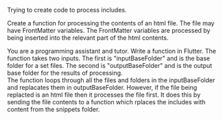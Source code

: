Trying to create code to process includes.






Create a function for processing the contents of an html file. The file may have FrontMatter variables. The FrontMatter variables are processed by being inserted into the relevant part of the html contents.

You are a programming assistant and tutor.
Write a function in Flutter.
The function takes two inputs. The first is "inputBaseFolder" and is the base folder for a set files. The second is "outputBaseFolder" and is the output base folder for the results of processing.  
The function loops through all the files and folders in the inputBaseFolder and replacates them in outputBaseFolder. 
However, if the file being replacted is an html file then it processes the file first. It does this by sending the file  contents to a function which rplaces the includes with content from the snippets folder.
